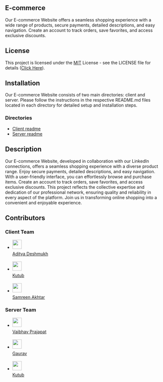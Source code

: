 ## E-commerce

Our E-commerce Website offers a seamless shopping experience with a wide range of products, secure payments, detailed descriptions, and easy navigation. Create an account to track orders, save favorites, and access exclusive discounts.


## License
This project is licensed under the [MIT](https://choosealicense.com/licenses/mit/) License - see the LICENSE file for details ([Click Here](./LICENSE)).


## Installation

Our E-commerce Website consists of two main directories: client and server. Please follow the instructions in the respective README.md files located in each directory for detailed setup and installation steps.

### Directories

- [Client readme](./client/README.md)
- [Server readme](./server/README.md)

## Description

Our E-commerce Website, developed in collaboration with our LinkedIn connections, offers a seamless shopping experience with a diverse product range. Enjoy secure payments, detailed descriptions, and easy navigation. With a user-friendly interface, you can effortlessly browse and purchase items. Create an account to track orders, save favorites, and access exclusive discounts. This project reflects the collective expertise and dedication of our professional network, ensuring quality and reliability in every aspect of the platform. Join us in transforming online shopping into a convenient and enjoyable experience.

## Contributors

### Client Team

- [<img src="https://github.com/Aditya-Deshmukh9.png" width="30px"/><sub><br><a href="https://github.com/Aditya-Deshmukh9">Aditya Deshmukh</a></sub>](https://github.com/Aditya-Deshmukh9)<br><br>
- [<img src="https://github.com/Md-Kutub-Islam.png" width="30px"/><sub><br><a href="https://github.com/Md-Kutub-Islam">Kutub</a></sub>](https://github.com/Md-Kutub-Islam)<br><br>
- [<img src="https://github.com/Samreen2509.png" width="30px"/><sub><br><a href="https://github.com/Samreen2509">Samreen Akhtar</a></sub>](https://github.com/Samreen2509)<br>


### Server Team

- [<img src="https://github.com/vai7725.png" width="30px"/><sub><br><a href="https://github.com/vai7725">Vaibhav Prajapat</a></sub>](https://github.com/vai7725)<br><br>
- [<img src="https://github.com/Gauravst.png" width="30px"/><sub><br><a href="https://github.com/Gauravst">Gaurav</a></sub>](https://github.com/Gauravst)<br><br>
- [<img src="https://github.com/Md-Kutub-Islam.png" width="30px"/><sub><br><a href="https://github.com/Md-Kutub-Islam">Kutub</a></sub>](https://github.com/Md-Kutub-Islam)<br>

